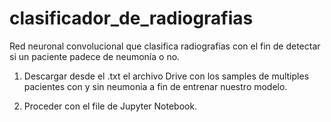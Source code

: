 # clasificador_de_radiografias
Red neuronal convolucional que clasifica radiografías con el fin de detectar si un paciente padece de neumonía o no.

1) Descargar desde el .txt el archivo Drive con los samples de multiples pacientes con y sin neumonia a fin de entrenar nuestro modelo.

2) Proceder con el file de Jupyter Notebook.
